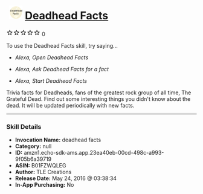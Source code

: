# &nbsp;<img src="skill_icon" alt="Deadhead Facts icon" width="36"> [Deadhead Facts](http://alexa.amazon.com/#skills/amzn1.echo-sdk-ams.app.23ea40eb-00cd-498c-a993-9f05b6a39719)
![0 stars](../../images/ic_star_border_black_18dp_1x.png)![0 stars](../../images/ic_star_border_black_18dp_1x.png)![0 stars](../../images/ic_star_border_black_18dp_1x.png)![0 stars](../../images/ic_star_border_black_18dp_1x.png)![0 stars](../../images/ic_star_border_black_18dp_1x.png) 0

To use the Deadhead Facts skill, try saying...

* *Alexa, Open Deadhead Facts*

* *Alexa, Ask Deadhead Facts for a fact*

* *Alexa, Start Deadhead Facts*

Trivia facts for Deadheads, fans of the greatest rock group of all time, The Grateful Dead.  Find out some interesting things you didn't know about the dead.  It will be updated periodically with new facts.

***

### Skill Details

* **Invocation Name:** deadhead facts
* **Category:** null
* **ID:** amzn1.echo-sdk-ams.app.23ea40eb-00cd-498c-a993-9f05b6a39719
* **ASIN:** B01FZWQLEG
* **Author:** TLE Creations
* **Release Date:** May 24, 2016 @ 03:38:34
* **In-App Purchasing:** No
